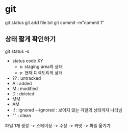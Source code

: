 # git

git status
git add file.txt
git commit -m"commit 1"

## 상태 짧게 확인하기
git status -s
- status code
  XY
  - x: staging area의 상태
  - y: 현재 디렉토리의 상태
- ?? : untracked
- A : added
- M : modified
- D : deleted
- MM
- AM
- !! : ignored
  --ignored : 보이지 않는 파일의 상태까지 나타냄
- "" : clean

파일 1개 생성 -> 스테이징 -> 수정 -> 커밋 ->
파일 옮기기